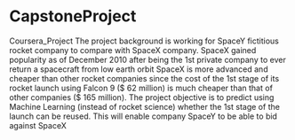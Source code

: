 # CapstoneProject
Coursera_Project
The project background is working for SpaceY fictitious rocket company to compare with SpaceX company.
SpaceX gained popularity as of December 2010 after being the 1st private company to ever return a spacecraft from low earth orbit 
SpaceX is more advanced and cheaper than other rocket companies since the cost of the 1st stage of its rocket launch using Falcon 9 ($ 62 million) is much cheaper than that of other companies ($ 165 million).
The project objective is to predict using Machine Learning (instead of rocket science) whether the 1st stage of the launch can be reused. 
This will enable company SpaceY to be able to bid against SpaceX
